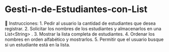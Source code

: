 # Gesti-n-de-Estudiantes-con-List
📌 Instrucciones: 1. Pedir al usuario la cantidad de estudiantes que desea registrar. 2. Solicitar los nombres de los estudiantes y almacenarlos en una List&lt;String> . 3. Mostrar la lista completa de estudiantes. 4. Ordenar los nombres en orden alfabético y mostrarlos. 5. Permitir que el usuario busque si un estudiante está en la lista.
